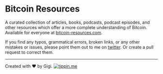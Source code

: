 # Bitcoin Resources

A curated collection of articles, books, podcasts, podcast episodes, and other resources which offer a more complete understanding of Bitcoin. Available for everyone at [bitcoin-resources.com](https://bitcoin-resources.com).

If you find any typos, grammatical errors, broken links, or any other mistakes or issues, please point them out to me on [twitter](https://twitter.com/dergigi). Or create a pull request to correct them.

---

Created with :heart: by Gigi. [![tippin.me](https://badgen.net/badge/%E2%9A%A1%EF%B8%8Ftippin.me/@dergigi/F0918E)](https://tippin.me/@dergigi)
